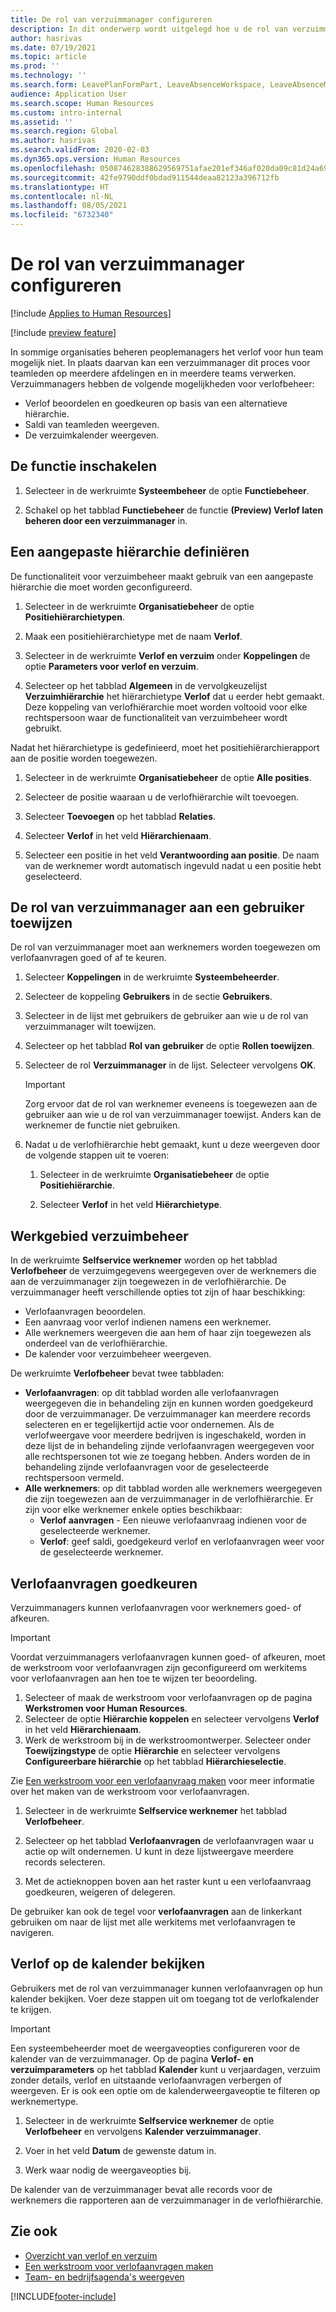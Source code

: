 ```yaml
---
title: De rol van verzuimmanager configureren
description: In dit onderwerp wordt uitgelegd hoe u de rol van verzuimmanager kunt instellen voor het beheren van werknemersverzuim.
author: hasrivas
ms.date: 07/19/2021
ms.topic: article
ms.prod: ''
ms.technology: ''
ms.search.form: LeavePlanFormPart, LeaveAbsenceWorkspace, LeaveAbsenceManager
audience: Application User
ms.search.scope: Human Resources
ms.custom: intro-internal
ms.assetid: ''
ms.search.region: Global
ms.author: hasrivas
ms.search.validFrom: 2020-02-03
ms.dyn365.ops.version: Human Resources
ms.openlocfilehash: 050874628388629569751afae201ef346af020da09c81d24a69e1a4b5eb41b6f
ms.sourcegitcommit: 42fe9790ddf0bdad911544deaa82123a396712fb
ms.translationtype: HT
ms.contentlocale: nl-NL
ms.lasthandoff: 08/05/2021
ms.locfileid: "6732340"
---
```

# <a name="configure-the-absence-manager-role"></a>De rol van verzuimmanager configureren

[!include [Applies to Human Resources](../includes/applies-to-hr.md)]

[!include [preview feature](./includes/preview-feature.md)]

In sommige organisaties beheren peoplemanagers het verlof voor hun team mogelijk niet. In plaats daarvan kan een verzuimmanager dit proces voor teamleden op meerdere afdelingen en in meerdere teams verwerken. Verzuimmanagers hebben de volgende mogelijkheden voor verlofbeheer:

- Verlof beoordelen en goedkeuren op basis van een alternatieve hiërarchie.
- Saldi van teamleden weergeven.
- De verzuimkalender weergeven.

## <a name="turn-on-the-feature"></a>De functie inschakelen

1. Selecteer in de werkruimte **Systeembeheer** de optie **Functiebeheer**.

2. Schakel op het tabblad **Functiebeheer** de functie **(Preview) Verlof laten beheren door een verzuimmanager** in.

## <a name="define-a-custom-hierarchy"></a>Een aangepaste hiërarchie definiëren

De functionaliteit voor verzuimbeheer maakt gebruik van een aangepaste hiërarchie die moet worden geconfigureerd.

1. Selecteer in de werkruimte **Organisatiebeheer** de optie **Positiehiërarchietypen**.

2. Maak een positiehiërarchietype met de naam **Verlof**.

3. Selecteer in de werkruimte **Verlof en verzuim** onder **Koppelingen** de optie **Parameters voor verlof en verzuim**.

4. Selecteer op het tabblad **Algemeen** in de vervolgkeuzelijst **Verzuimhiërarchie** het hiërarchietype **Verlof** dat u eerder hebt gemaakt. Deze koppeling van verlofhiërarchie moet worden voltooid voor elke rechtspersoon waar de functionaliteit van verzuimbeheer wordt gebruikt.

Nadat het hiërarchietype is gedefinieerd, moet het positiehiërarchierapport aan de positie worden toegewezen.

1. Selecteer in de werkruimte **Organisatiebeheer** de optie **Alle posities**.

2. Selecteer de positie waaraan u de verlofhiërarchie wilt toevoegen.

3. Selecteer **Toevoegen** op het tabblad **Relaties**.

4. Selecteer **Verlof** in het veld **Hiërarchienaam**.

5. Selecteer een positie in het veld **Verantwoording aan positie**. De naam van de werknemer wordt automatisch ingevuld nadat u een positie hebt geselecteerd.

## <a name="assign-the-absence-manager-role-to-a-user"></a>De rol van verzuimmanager aan een gebruiker toewijzen

De rol van verzuimmanager moet aan werknemers worden toegewezen om verlofaanvragen goed of af te keuren.

1. Selecteer **Koppelingen** in de werkruimte **Systeembeheerder**.

2. Selecteer de koppeling **Gebruikers** in de sectie **Gebruikers**.

3. Selecteer in de lijst met gebruikers de gebruiker aan wie u de rol van verzuimmanager wilt toewijzen.

4. Selecteer op het tabblad **Rol van gebruiker** de optie **Rollen toewijzen**.

5. Selecteer de rol **Verzuimmanager** in de lijst. Selecteer vervolgens **OK**.

    > [!IMPORTANT]
    > Zorg ervoor dat de rol van werknemer eveneens is toegewezen aan de gebruiker aan wie u de rol van verzuimmanager toewijst. Anders kan de werknemer de functie niet gebruiken.

6. Nadat u de verlofhiërarchie hebt gemaakt, kunt u deze weergeven door de volgende stappen uit te voeren:

    1. Selecteer in de werkruimte **Organisatiebeheer** de optie **Positiehiërarchie**.
    
    2. Selecteer **Verlof** in het veld **Hiërarchietype**.

## <a name="absence-manager-workspace"></a>Werkgebied verzuimbeheer

In de werkruimte **Selfservice werknemer** worden op het tabblad **Verlofbeheer** de verzuimgegevens weergegeven over de werknemers die aan de verzuimmanager zijn toegewezen in de verlofhiërarchie. De verzuimmanager heeft verschillende opties tot zijn of haar beschikking: 
 - Verlofaanvragen beoordelen.</br>
 - Een aanvraag voor verlof indienen namens een werknemer.</br>
 - Alle werknemers weergeven die aan hem of haar zijn toegewezen als onderdeel van de verlofhiërarchie.</br>
 - De kalender voor verzuimbeheer weergeven.</br>

De werkruimte **Verlofbeheer** bevat twee tabbladen:
 - **Verlofaanvragen**: op dit tabblad worden alle verlofaanvragen weergegeven die in behandeling zijn en kunnen worden goedgekeurd door de verzuimmanager. De verzuimmanager kan meerdere records selecteren en er tegelijkertijd actie voor ondernemen. Als de verlofweergave voor meerdere bedrijven is ingeschakeld, worden in deze lijst de in behandeling zijnde verlofaanvragen weergegeven voor alle rechtspersonen tot wie ze toegang hebben. Anders worden de in behandeling zijnde verlofaanvragen voor de geselecteerde rechtspersoon vermeld. </br>
 - **Alle werknemers**: op dit tabblad worden alle werknemers weergegeven die zijn toegewezen aan de verzuimmanager in de verlofhiërarchie. Er zijn voor elke werknemer enkele opties beschikbaar:
    - **Verlof aanvragen** - Een nieuwe verlofaanvraag indienen voor de geselecteerde werknemer.</br>
    - **Verlof**: geef saldi, goedgekeurd verlof en verlofaanvragen weer voor de geselecteerde werknemer.</br>

## <a name="approve-time-off-requests"></a>Verlofaanvragen goedkeuren

Verzuimmanagers kunnen verlofaanvragen voor werknemers goed- of afkeuren. 

> [!IMPORTANT]
> Voordat verzuimmanagers verlofaanvragen kunnen goed- of afkeuren, moet de werkstroom voor verlofaanvragen zijn geconfigureerd om werkitems voor verlofaanvragen aan hen toe te wijzen ter beoordeling.
>
> 1. Selecteer of maak de werkstroom voor verlofaanvragen op de pagina **Werkstromen voor Human Resources**.
> 2. Selecteer de optie **Hiërarchie koppelen** en selecteer vervolgens **Verlof** in het veld **Hiërarchienaam**.
> 3. Werk de werkstroom bij in de werkstroomontwerper. Selecteer onder **Toewijzingstype** de optie **Hiërarchie** en selecteer vervolgens **Configureerbare hiërarchie** op het tabblad **Hiërarchieselectie**.
>
> Zie [Een werkstroom voor een verlofaanvraag maken](hr-leave-and-absence-workflow.md) voor meer informatie over het maken van de werkstroom voor verlofaanvragen.

1. Selecteer in de werkruimte **Selfservice werknemer** het tabblad **Verlofbeheer**.

2. Selecteer op het tabblad **Verlofaanvragen** de verlofaanvragen waar u actie op wilt ondernemen. U kunt in deze lijstweergave meerdere records selecteren.

3. Met de actieknoppen boven aan het raster kunt u een verlofaanvraag goedkeuren, weigeren of delegeren. 

De gebruiker kan ook de tegel voor **verlofaanvragen** aan de linkerkant gebruiken om naar de lijst met alle werkitems met verlofaanvragen te navigeren. 

## <a name="view-time-off-in-the-calendar"></a>Verlof op de kalender bekijken

Gebruikers met de rol van verzuimmanager kunnen verlofaanvragen op hun kalender bekijken. Voer deze stappen uit om toegang tot de verlofkalender te krijgen.

> [!IMPORTANT]
> Een systeembeheerder moet de weergaveopties configureren voor de kalender van de verzuimmanager. Op de pagina **Verlof- en verzuimparameters** op het tabblad **Kalender** kunt u verjaardagen, verzuim zonder details, verlof en uitstaande verlofaanvragen verbergen of weergeven. Er is ook een optie om de kalenderweergaveoptie te filteren op werknemertype.

1. Selecteer in de werkruimte **Selfservice werknemer** de optie **Verlofbeheer** en vervolgens **Kalender verzuimmanager**.

2. Voer in het veld **Datum** de gewenste datum in.

3. Werk waar nodig de weergaveopties bij.

De kalender van de verzuimmanager bevat alle records voor de werknemers die rapporteren aan de verzuimmanager in de verlofhiërarchie.

## <a name="see-also"></a>Zie ook

- [Overzicht van verlof en verzuim](hr-leave-and-absence-overview.md)
- [Een werkstroom voor verlofaanvragen maken](hr-leave-and-absence-workflow.md)
- [Team- en bedrijfsagenda's weergeven](hr-employee-self-service-calendar.md)

[!INCLUDE[footer-include](../includes/footer-banner.md)]
